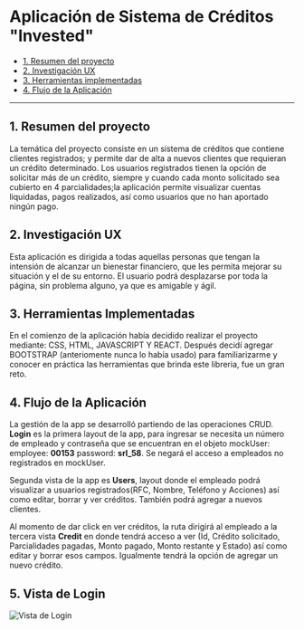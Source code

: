# Aplicación de Sistema de Créditos "Invested"

* [1. Resumen del proyecto](#1-resumen-del-proyecto)
* [2. Investigación UX](#2-investigación-ux)
* [3. Herramientas implementadas](#3-primer-herramientas-implementadas)
* [4. Flujo de la Aplicación ](#4-flujo-de-la-aplicacion)    


***

## 1. Resumen del proyecto

La temática del proyecto consiste en un sistema de créditos que contiene clientes registrados;
y permite dar de alta a nuevos clientes que requieran un crédito determinado.
Los usuarios registrados tienen la opción de solicitar más de un crédito, siempre y cuando cada 
monto solicitado sea cubierto en 4 parcialidades;la aplicación permite visualizar cuentas liquidadas,
pagos realizados, así como usuarios que no han aportado ningún pago.

## 2. Investigación UX

Esta aplicación es dirigida a todas aquellas personas que tengan la intensión de alcanzar un bienestar 
financiero, que les permita mejorar su situación y el de su entorno. 
El usuario podrá desplazarse por toda la página, sin problema alguno, ya que es amigable y ágil.

## 3. Herramientas Implementadas

En el comienzo de la aplicación había decidido realizar el proyecto mediante: CSS, HTML, JAVASCRIPT Y REACT.
Después decidí agregar BOOTSTRAP (anteriomente nunca lo había usado) para familiarizarme y conocer en práctica 
las herramientas que brinda este libreria, fue un gran reto.

## 4. Flujo de la Aplicación

La gestión de la app se desarrolló partiendo de las operaciones CRUD. 
**Login** es la primera layout de la app, para ingresar se necesita un número de empleado y contraseña que se encuentran en el objeto mockUser: employee: **00153**  password: **srl_58**. 
Se negará el acceso a empleados no registrados en mockUser.

Segunda vista de la app es **Users**, layout donde el empleado podrá visualizar a usuarios registrados(RFC, Nombre, Teléfono y Acciones) así como editar, borrar y ver créditos. También podrá agregar a nuevos clientes.

Al momento de dar click en ver créditos, la ruta dirigirá al empleado a la tercera vista **Credit** en donde tendrá acceso a ver (Id, Crédito solicitado, Parcialidades pagadas, Monto pagado, Monto restante y Estado)  así como editar y borrar esos campos. Igualmente tendrá la opción de agregar un nuevo crédito.

## 5. Vista de Login

![Vista de Login](https://github.com/Janeth2nd/Credit-system/master/img/imagen-inves-1.png)


